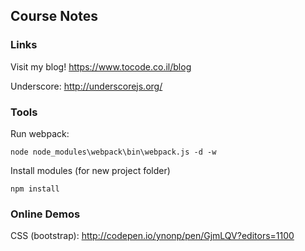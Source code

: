 ## Course Notes

### Links

Visit my blog!
https://www.tocode.co.il/blog

Underscore:
http://underscorejs.org/

### Tools

Run webpack:

```
node node_modules\webpack\bin\webpack.js -d -w
```

Install modules (for new project folder)

```
npm install
```

### Online Demos

CSS (bootstrap):
http://codepen.io/ynonp/pen/GjmLQV?editors=1100

